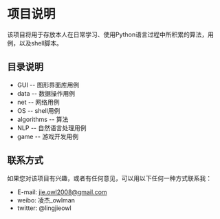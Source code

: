 # 项目说明 
该项目将用于存放本人在日常学习、使用Python语言过程中所积累的算法，用例，以及shell脚本。

## 目录说明 
+ GUI        -- 图形界面库用例
+ data       -- 数据操作用例
+ net        -- 网络用例
+ OS         -- shell用例
+ algorithms -- 算法
+ NLP        -- 自然语言处理用例
+ game       -- 游戏开发用例

## 联系方式
如果您对该项目有兴趣，或者有任何意见，可以用以下任何一种方式联系我：
+ E-mail: jie.owl2008@gmail.com
+ weibo: 凌杰_owlman
+ twitter: @lingjieowl

